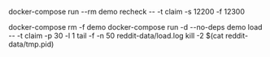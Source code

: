 docker-compose run --rm demo recheck -- -t claim -s 12200 -f 12300

docker-compose rm -f demo
docker-compose run -d --no-deps demo load -- -t claim -p 30 -l 1
tail -f -n 50 reddit-data/load.log
kill -2 $(cat reddit-data/tmp.pid)
